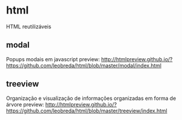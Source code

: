 # html
HTML reutilizáveis 

## modal
Popups modais em javascript
preview: http://htmlpreview.github.io/?https://github.com/leobreda/html/blob/master/modal/index.html

## treeview
Organização e visualização de informações organizadas em forma de árvore
preview: http://htmlpreview.github.io/?https://github.com/leobreda/html/blob/master/treeview/index.html
